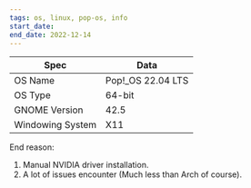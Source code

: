```yaml
---
tags: os, linux, pop-os, info
start_date:
end_date: 2022-12-14
---
```

| Spec             | Data              |
|------------------|-------------------|
| OS Name          | Pop!\_OS 22.04 LTS |
| OS Type          | 64-bit            |
| GNOME Version    | 42.5              |
| Windowing System | X11               |

End reason: 
1. Manual NVIDIA driver installation.
2. A lot of issues encounter (Much less than Arch of course).
